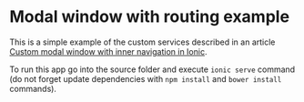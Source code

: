 # Modal window with routing example

This is a simple example of the custom services described in an article
<a href="http://sysgears.com/articles/custom-modal-with-inner-navigation-implementation-in-ionic/">Custom modal window with inner navigation in Ionic</a>.

To run this app go into the source folder and execute `ionic serve` command (do not forget update dependencies with
`npm install` and `bower install` commands).
